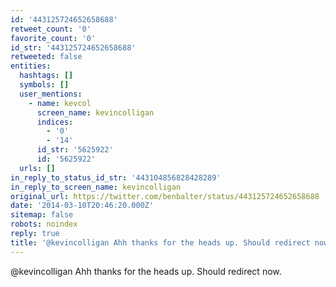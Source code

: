 ```yaml
---
id: '443125724652658688'
retweet_count: '0'
favorite_count: '0'
id_str: '443125724652658688'
retweeted: false
entities:
  hashtags: []
  symbols: []
  user_mentions:
    - name: kevcol
      screen_name: kevincolligan
      indices:
        - '0'
        - '14'
      id_str: '5625922'
      id: '5625922'
  urls: []
in_reply_to_status_id_str: '443104856828428289'
in_reply_to_screen_name: kevincolligan
original_url: https://twitter.com/benbalter/status/443125724652658688
date: '2014-03-10T20:46:20.000Z'
sitemap: false
robots: noindex
reply: true
title: '@kevincolligan Ahh thanks for the heads up. Should redirect now.'
---
```


@kevincolligan Ahh thanks for the heads up. Should redirect now.